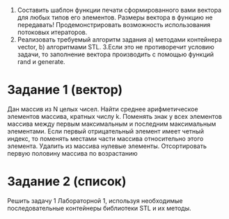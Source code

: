 1. Составить шаблон функции печати сформированного вами вектора для любых типов его
   элементов. Размеры вектора в функцию не передавать! Продемонстрировать возможность
   использования потоковых итераторов.
2. Реализовать требуемый алгоритм задания
   a) методами контейнера vector,
   b) алгоритмами STL.
   3.Если это не противоречит условию задачи, то заполнение вектора производить с помощью
   функций rand и generate.

# Задание 1 (вектор)

Дан массив из N целых чисел. Найти среднее арифметическое элементов массива, кратных числу k.
Поменять знак у всех элементов массива между первым максимальным и последним максимальным
элементами.
Если первый отрицательный элемент имеет четный индекс, то поменять местами части
массива относительно этого элемента. Удалить из массива нулевые элементы. Отсортировать
первую половину массива по возрастанию

# Задание 2 (список)

Решить задачу 1 Лабораторной 1, используя необходимые последовательные контейнеры
библиотеки STL и их методы.
